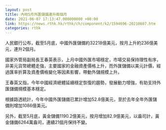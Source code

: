 ```yaml
---
layout: post
title: 內地5月外匯儲備連升兩個月
date: 2021-06-07 17:13:47.000000000 +08:00
link: https://news.rthk.hk/rthk/ch/component/k2/1594696-20210607.htm
categories: rthk
---
```


人民銀行公布，截至5月底，中國外匯儲備約32218億美元，按月上升約236億美元，連升2個月。

國家外管局副局長王春英表示，上月中國外匯市場穩定，市場交易保持理性有序，非美元貨幣總體走強，主要國家的金融資產價格上升，而外匯儲備以美元計價，經過匯率折算及資產價格變化等因素影響，帶動外儲規模上升。

王春英又指，今年中國經濟總體延續穩定恢復的趨勢，發展動力增強，有助支持外匯儲備規模基本穩定。

根據路透統計，今年中國外匯儲備已累計增加52.8億美元，至於去年全年外匯儲備則增加1086億美元。

另外，截至5月底，黃金儲備1190.2億美元，按月增加82.9億美元，以盎司計，黃金儲備6264萬盎司，連續21個月保持不變。
